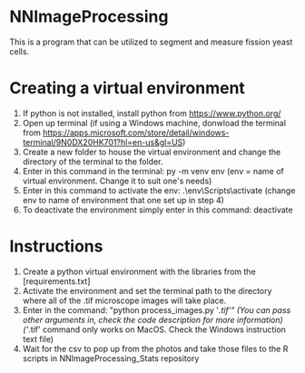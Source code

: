 # NNImageProcessing
This is a program that can be utilized to segment and measure fission yeast cells.

# Creating a virtual environment
1. If python is not installed, install python from https://www.python.org/
2. Open up terminal (if using a Windows machine, donwload the terminal from https://apps.microsoft.com/store/detail/windows-terminal/9N0DX20HK701?hl=en-us&gl=US)
3. Create a new folder to house the virtual environment and change the directory of the terminal to the folder.
4. Enter in this command in the terminal: py -m venv env (env = name of virtual environment. Change it to suit one's needs)
5. Enter in this command to activate the env: .\env\Scripts\activate (change env to name of environment that one set up in step 4)
6. To deactivate the environment simply enter in this command: deactivate

# Instructions
1. Create a python virtual environment with the libraries from the [requirements.txt]
2. Activate the environment and set the terminal path to the directory where all of the .tif microscope images will take place.
3. Enter in the command: "python process_images.py '*.tif'" (You can pass other arguments in, check the code description for more information) ('*.tif' command only works on MacOS. Check the Windows instruction text file)
4. Wait for the csv to pop up from the photos and take those files to the R scripts in NNImageProcessing_Stats repository
